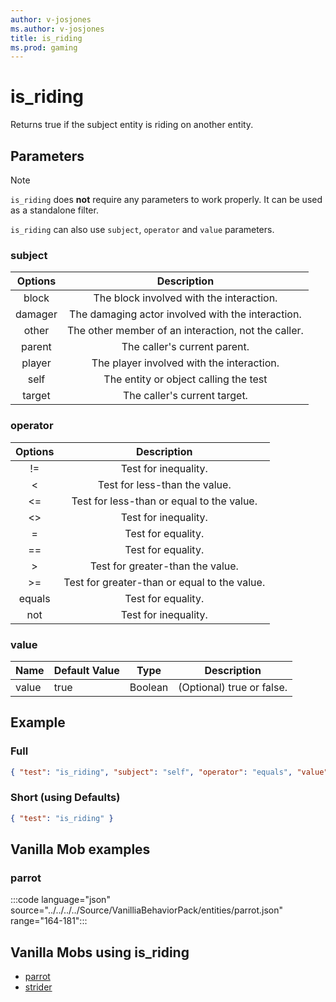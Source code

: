 ```yaml
---
author: v-josjones
ms.author: v-josjones
title: is_riding
ms.prod: gaming
---
```


# is_riding

Returns true if the subject entity is riding on another entity.

## Parameters

> [!Note]
> `is_riding` does **not** require any parameters to work properly. It can be used as a standalone filter.

`is_riding` can also use `subject`, `operator` and `value` parameters.

### subject

| Options| Description |
|:-----------:|:-----------:|
| block| The block involved with the interaction. |
| damager| The damaging actor involved with the interaction. |
| other| The other member of an interaction, not the caller. |
| parent| The caller's current parent. |
| player| The player involved with the interaction. |
| self| The entity or object calling the test |
| target| The caller's current target. |

### operator

| Options| Description |
|:-----------:|:-----------:|
| !=| Test for inequality. |
| <| Test for less-than the value. |
| <=| Test for less-than or equal to the value. |
| <>| Test for inequality. |
| =| Test for equality. |
| ==| Test for equality. |
| >| Test for greater-than the value. |
| >=| Test for greater-than or equal to the value. |
| equals| Test for equality. |
| not| Test for inequality. |

### value

|Name |Default Value  |Type  |Description  |
|---------|---------|---------|---------|
|value |true |Boolean |(Optional) true or false. |

## Example

### Full

```json
{ "test": "is_riding", "subject": "self", "operator": "equals", "value": "true"}
```

### Short (using Defaults)

```json
{ "test": "is_riding" }
```

## Vanilla Mob examples

### parrot

:::code language="json" source="../../../../Source/VanilliaBehaviorPack/entities/parrot.json" range="164-181":::

## Vanilla Mobs using is_riding

- [parrot](../../../../Source/VanillaBehaviorPack_Snippets/entities/parrot.md)
- [strider](../../../../Source/VanillaBehaviorPack_Snippets/entities/strider.md)
